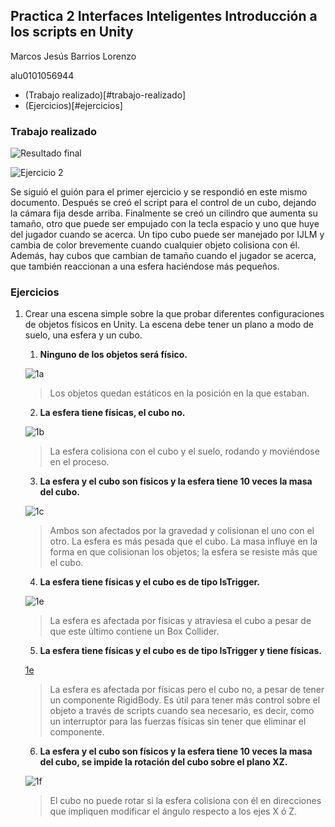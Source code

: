 ## Practica 2 Interfaces Inteligentes Introducción a los scripts en Unity

Marcos Jesús Barrios Lorenzo

alu0101056944

- (Trabajo realizado)[#trabajo-realizado]
- (Ejercicios)[#ejercicios]

### Trabajo realizado

![Resultado final](assets/finalresult.gif)

![Ejercicio 2](assets/2.gif)


Se siguió el guión para el primer ejercicio y se respondió en este mismo documento. Después se creó el script para el control de un cubo, dejando la cámara fija desde arriba. Finalmente se creó un cilindro que aumenta su tamaño, otro que puede ser empujado con la tecla espacio y uno que huye del jugador cuando se acerca. Un tipo cubo puede ser manejado por IJLM y cambia de color brevemente cuando cualquier objeto colisiona con él. Además, hay cubos que cambian de tamaño cuando el jugador se acerca, que también reaccionan a una esfera haciéndose más pequeños.

### Ejercicios


1. Crear una escena simple sobre la que probar diferentes configuraciones de objetos físicos en Unity. La escena debe tener un plano a modo de suelo, una esfera y un cubo.

    1. **Ninguno de los objetos será físico.**


    ![1a](assets/1a.gif)
    
    > Los objetos quedan estáticos en la posición en la que estaban.
    
    2. **La esfera tiene físicas, el cubo no.**


    ![1b](assets/1b.gif)
    
    
    > La esfera colisiona con el cubo y el suelo, rodando y moviéndose en el proceso.
    
    3. **La esfera y el cubo son físicos y la esfera tiene 10 veces la masa del cubo.**


    ![1c](assets/1c.gif)
    
    
    > Ambos son afectados por la gravedad y colisionan el uno con el otro. La esfera es más pesada que el cubo. La masa influye en la forma en que colisionan los objetos; la esfera se resiste más que el cubo.
    
    4. **La esfera tiene físicas y el cubo es de tipo IsTrigger.**


    ![1e](assets/1e.gif)
    
    
    > La esfera es afectada por físicas y atraviesa el cubo a pesar de que este último contiene un Box Collider.

    5. **La esfera tiene físicas y el cubo es de tipo IsTrigger y tiene físicas.**


     [1e](assets/1e.gif)
     
     
    > La esfera es afectada por físicas pero el cubo no, a pesar de tener un componente RigidBody. Es útil para tener más control sobre el objeto a través de scripts cuando sea necesario, es decir, como un interruptor para las fuerzas físicas sin tener que eliminar el componente.

    6. **La esfera y el cubo son físicos y la esfera tiene 10 veces la masa del cubo, se impide la rotación del cubo sobre el plano XZ.**


    ![1f](assets/1f.gif)
    
    
    > El cubo no puede rotar si la esfera colisiona con él en direcciones que impliquen modificar el ángulo respecto a los ejes X ó Z.

